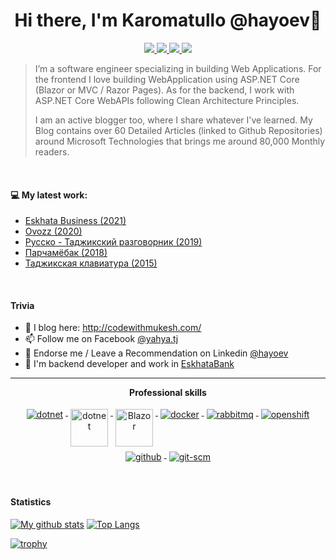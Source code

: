 
<!--
**hayoev/hayoev** is a ✨ _special_ ✨ repository because its `README.md` (this file) appears on your GitHub profile. -->


<h1 align="center">Hi there, I'm Karomatullo  @hayoev👋</h1>

<p align="center"> 
 <a href="https://twitter.com/k_hayoev" alt="hayoev's twitter">
   <img src="https://img.shields.io/badge/-@hayoev-%231DA1F2?style=flat-square&logo=twitter&logoColor=ffffff" />
 </a>
 <a href="https://github.com/hayoev" alt="hayoev's github">
   <img src="https://img.shields.io/badge/-@hayoev-%23181717?style=flat-square&logo=github" />
 </a>
 <a href="https://www.linkedin.com/in/hayoev/" alt="hayoev's linkedin">
   <img src="https://img.shields.io/badge/-hayoev-blue?style=flat-square&logo=Linkedin&logoColor=white&link=https://www.linkedin.com/in/hayoev" />
 </a>
 <a>
   <img src="https://komarev.com/ghpvc/?username=hayoev&color=ff69b4&style=flat-square" />
 </a>
</p>


> I’m a software engineer specializing in building Web Applications. For the frontend I love building WebApplication using ASP.NET Core (Blazor or MVC / Razor Pages). As for the backend, I work with ASP.NET Core WebAPIs following Clean Architecture Principles. 
> 
> I am an active blogger too, where I share whatever I've learned. My Blog contains over 60 Detailed Articles (linked to Github Repositories) around Microsoft Technologies that brings me around 80,000 Monthly readers.
> 

<br />

#### 💻  My latest work:
- [Eskhata Business (2021)](https://play.google.com/store/apps/details?id=com.eskhata.online&hl=en_US&gl=US)
- [Ovozz (2020)](https://play.google.com/store/apps/details?id=tj.yahya.ovozz)
- [Русско - Таджикский разговорник (2019)](https://play.google.com/store/apps/details?id=tj.yahya.phrasebookrutj)
- [Парчамёбак (2018)](https://play.google.com/store/apps/details?id=tj.yahya.flagquiztj)
- [Таджикская клавиатура (2015)](https://play.google.com/store/apps/details?id=tj.yahya.tajkeyboard)
<br/>


#### Trivia
- 📝 I blog here: http://codewithmukesh.com/
- 📫 Follow me on Facebook [@yahya.tj](https://www.facebook.com/yahya.tj/)
- 🦸 Endorse me / Leave a Recommendation on Linkedin [@hayoev](https://www.linkedin.com/in/hayoev/)
- 🦸 I'm backend developer and work in [EskhataBank](https://eskhata.tj)

---

<p align="center"> 
 <strong>
  Professional skills
  </strong>
</p>

<p align="center">
  <a href="https://dotnet.microsoft.com/">
    <img src="https://www.vectorlogo.zone/logos/dotnet/dotnet-ar21.svg" alt="dotnet" style="vertical-align:top; margin:4px;">
  </a>
  <a href="https://dotnet.microsoft.com/">
    <img src="https://upload.wikimedia.org/wikipedia/commons/e/ee/.NET_Core_Logo.svg" height="60px" alt="dotnet" style="vertical-align:top; margin:4px;">
  </a>
  <a href="https://dotnet.microsoft.com/apps/aspnet/web-apps/blazor">
    <img src="https://upload.wikimedia.org/wikipedia/commons/d/d0/Blazor.png" alt="Blazor" height="60px" style="vertical-align:top; margin:4px">
  </a> 
  <a href="https://hub.docker.com/">
    <img src="https://www.vectorlogo.zone/logos/docker/docker-ar21.svg" alt="docker" style="vertical-align:top; margin:4px">
  </a>
   <a href="https://www.rabbitmq.com">
    <img src="https://www.vectorlogo.zone/logos/rabbitmq/rabbitmq-ar21.svg" alt="rabbitmq" style="vertical-align:top; margin:4px">
  </a>
  <a href="https://www.openshift.com">
    <img src="https://www.vectorlogo.zone/logos/openshift/openshift-ar21.svg" alt="openshift" style="vertical-align:top; margin:4px">
  </a>
  <a href="https://www.github.com">
    <img src="https://www.vectorlogo.zone/logos/github/github-ar21.svg" alt="github" style="vertical-align:top; margin:4px">
  </a>
  <a href="https://www.git.com">
    <img src="https://www.vectorlogo.zone/logos/git-scm/git-scm-ar21.svg" alt="git-scm" style="vertical-align:top; margin:4px">
  </a>
</p>
<br/>

#### Statistics

[![My github stats](https://github-readme-stats.vercel.app/api?username=hayoev&show_icons=true&include_all_commits=true&count_private=true&hide=contribs)](https://github.com/hayoev) [![Top Langs](https://github-readme-stats-axpwmfcg3.vercel.app/api/top-langs/?username=hayoev&layout=compact)](https://github.com/hayoev/github-readme-stats)

[![trophy](https://github-profile-trophy.vercel.app/?username=hayoev&include_all_commits=true&count_private=true)](https://github.com/hayoev)
